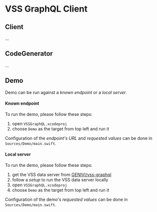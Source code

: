 # VSS GraphQL Client


## Client

...


## CodeGenerator

...


## Demo

Demo can be run against a *known endpoint* or a *local server*.


#### Known endpoint

To run the demo, please follow these steps:

1. open `VSSGraphQL.xcodeproj` 
2. choose `Demo` as the target from top left and run it

Configuration of the _endpoint's URL_ and _requested values_ can be done in `Sources/Demo/main.swift`.  


#### Local server

To run the demo, please follow these steps:  

1. get the VSS data server from [GENIVI/vss-graphql](https://github.com/GENIVI/vss-graphql)
2. follow a _setup_ to run the VSS data server locally
3. open `VSSGraphQL.xcodeproj` 
4. choose `Demo` as the target from top left and run it

Configuration of the demo's _requested values_ can be done in `Sources/Demo/main.swift`. 
